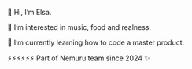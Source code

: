 👋 Hi, I’m Elsa.

👀 I’m interested in music, food and realness.

🌱 I’m currently learning how to code a master product.


⚡⚡⚡⚡⚡⚡ Part of Nemuru team since 2024 ✨
